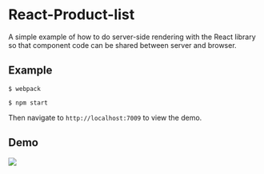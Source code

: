 # React-Product-list

A simple example of how to do server-side rendering with the React library so that component code can be shared between server and browser.

## Example

`$ webpack`

`$ npm start`

Then navigate to `http://localhost:7009` to view the demo.

## Demo

![](http://ww3.sinaimg.cn/large/6e4389e6jw1f5pz4mha7ng20gy0ciq7u.gif)
